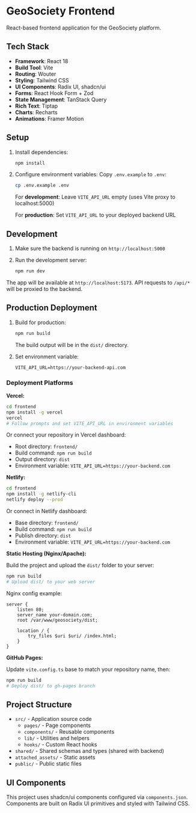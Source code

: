 # GeoSociety Frontend

React-based frontend application for the GeoSociety platform.

## Tech Stack

- **Framework**: React 18
- **Build Tool**: Vite
- **Routing**: Wouter
- **Styling**: Tailwind CSS
- **UI Components**: Radix UI, shadcn/ui
- **Forms**: React Hook Form + Zod
- **State Management**: TanStack Query
- **Rich Text**: Tiptap
- **Charts**: Recharts
- **Animations**: Framer Motion

## Setup

1. Install dependencies:
   ```bash
   npm install
   ```

2. Configure environment variables:
   Copy `.env.example` to `.env`:
   ```bash
   cp .env.example .env
   ```

   For **development**: Leave `VITE_API_URL` empty (uses Vite proxy to localhost:5000)

   For **production**: Set `VITE_API_URL` to your deployed backend URL

## Development

1. Make sure the backend is running on `http://localhost:5000`

2. Run the development server:
   ```bash
   npm run dev
   ```

The app will be available at `http://localhost:5173`. API requests to `/api/*` will be proxied to the backend.

## Production Deployment

1. Build for production:
   ```bash
   npm run build
   ```

   The build output will be in the `dist/` directory.

2. Set environment variable:
   ```
   VITE_API_URL=https://your-backend-api.com
   ```

### Deployment Platforms

**Vercel:**
```bash
cd frontend
npm install -g vercel
vercel
# Follow prompts and set VITE_API_URL in environment variables
```

Or connect your repository in Vercel dashboard:
- Root directory: `frontend/`
- Build command: `npm run build`
- Output directory: `dist`
- Environment variable: `VITE_API_URL=https://your-backend.com`

**Netlify:**
```bash
cd frontend
npm install -g netlify-cli
netlify deploy --prod
```

Or connect in Netlify dashboard:
- Base directory: `frontend/`
- Build command: `npm run build`
- Publish directory: `dist`
- Environment variable: `VITE_API_URL=https://your-backend.com`

**Static Hosting (Nginx/Apache):**

Build the project and upload the `dist/` folder to your server:
```bash
npm run build
# Upload dist/ to your web server
```

Nginx config example:
```nginx
server {
    listen 80;
    server_name your-domain.com;
    root /var/www/geosociety/dist;

    location / {
        try_files $uri $uri/ /index.html;
    }
}
```

**GitHub Pages:**

Update `vite.config.ts` base to match your repository name, then:
```bash
npm run build
# Deploy dist/ to gh-pages branch
```

## Project Structure

- `src/` - Application source code
  - `pages/` - Page components
  - `components/` - Reusable components
  - `lib/` - Utilities and helpers
  - `hooks/` - Custom React hooks
- `shared/` - Shared schemas and types (shared with backend)
- `attached_assets/` - Static assets
- `public/` - Public static files

## UI Components

This project uses shadcn/ui components configured via `components.json`. Components are built on Radix UI primitives and styled with Tailwind CSS.
